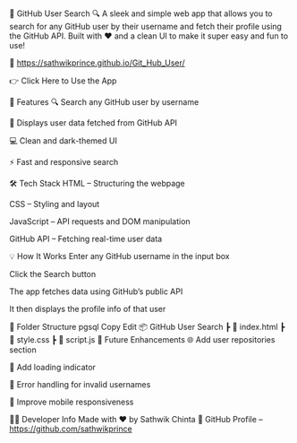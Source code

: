 
🚀 GitHub User Search 🔍
A sleek and simple web app that allows you to search for any GitHub user by their username and fetch their profile using the GitHub API. Built with ❤️ and a clean UI to make it super easy and fun to use!

🔗 https://sathwikprince.github.io/Git_Hub_User/

👉 Click Here to Use the App

🎯 Features
🔍 Search any GitHub user by username

📄 Displays user data fetched from GitHub API

💻 Clean and dark-themed UI

⚡ Fast and responsive search

🛠️ Tech Stack
HTML – Structuring the webpage

CSS – Styling and layout

JavaScript – API requests and DOM manipulation

GitHub API – Fetching real-time user data

💡 How It Works
Enter any GitHub username in the input box

Click the Search button

The app fetches data using GitHub’s public API

It then displays the profile info of that user

📁 Folder Structure
pgsql
Copy
Edit
📦 GitHub User Search
┣ 📄 index.html
┣ 📄 style.css
┣ 📄 script.js
📌 Future Enhancements
🌐 Add user repositories section

🔄 Add loading indicator

🧠 Error handling for invalid usernames

📱 Improve mobile responsiveness

🧑‍💻 Developer Info
Made with ❤️ by Sathwik Chinta
🔗 GitHub Profile – https://github.com/sathwikprince

